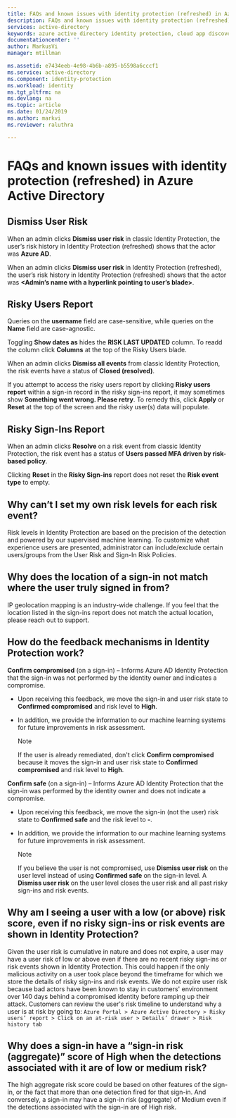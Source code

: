 ```yaml
---
title: FAQs and known issues with identity protection (refreshed) in Azure Active Directory | Microsoft Docs
description: FAQs and known issues with identity protection (refreshed) in Azure Active Directory.
services: active-directory
keywords: azure active directory identity protection, cloud app discovery, managing applications, security, risk, risk level, vulnerability, security policy
documentationcenter: ''
author: MarkusVi
manager: mtillman

ms.assetid: e7434eeb-4e98-4b6b-a895-b5598a6cccf1
ms.service: active-directory
ms.component: identity-protection
ms.workload: identity
ms.tgt_pltfrm: na
ms.devlang: na
ms.topic: article
ms.date: 01/24/2019
ms.author: markvi
ms.reviewer: raluthra

---
```

# FAQs and known issues with identity protection (refreshed) in Azure Active Directory


## Dismiss User Risk

When an admin clicks **Dismiss user risk** in classic Identity Protection, the user’s risk history in Identity Protection (refreshed) shows that the actor was **Azure AD**.

When an admin clicks **Dismiss user risk** in Identity Protection (refreshed), the user’s risk history in Identity Protection (refreshed) shows that the actor was **\<Admin’s name with a hyperlink pointing to user’s blade\>**.


## Risky Users Report

Queries on the **username** field are case-sensitive, while queries on the **Name** field are case-agnostic.

Toggling **Show dates as** hides the **RISK LAST UPDATED** column. To readd the column click **Columns** at the top of the Risky Users blade.

When an admin clicks **Dismiss all events** from classic Identity Protection, the risk events have a status of **Closed (resolved)**.

If you attempt to access the risky users report by clicking **Risky users report** within a sign-in record in the risky sign-ins report, it may sometimes show **Something went wrong. Please retry**. To remedy this, click **Apply** or **Reset** at the top of the screen and the risky user(s) data will populate.


## Risky Sign-Ins Report

When an admin clicks **Resolve** on a risk event from classic Identity Protection, the risk event has a status of **Users passed MFA driven by risk-based policy**.

Clicking **Reset** in the **Risky Sign-ins** report does not reset the **Risk event type** to empty.




## Why can’t I set my own risk levels for each risk event?

Risk levels in Identity Protection are based on the precision of the detection and powered by our supervised machine learning. To customize what experience users are presented, administrator can include/exclude certain users/groups from the User Risk and Sign-In Risk Policies.


## Why does the location of a sign-in not match where the user truly signed in from?

IP geolocation mapping is an industry-wide challenge. If you feel that the location listed in the sign-ins report does not match the actual location, please reach out to support. 


## How do the feedback mechanisms in Identity Protection work?

**Confirm compromised** (on a sign-in) – Informs Azure AD Identity Protection that the sign-in was not performed by the identity owner and indicates a compromise.

- Upon receiving this feedback, we move the sign-in and user risk state to **Confirmed compromised** and risk level to **High**.

- In addition, we provide the information to our machine learning systems for future improvements in risk assessment.

    > [!NOTE]
    > If the user is already remediated, don't click **Confirm compromised** because it moves the sign-in and user risk state to **Confirmed compromised** and risk level to **High**.

**Confirm safe** (on a sign-in) – Informs Azure AD Identity Protection that the sign-in was performed by the identity owner and does not indicate a compromise.

- Upon receiving this feedback, we move the sign-in (not the user) risk state to **Confirmed safe** and the risk level to **-**.

- In addition, we provide the information to our machine learning systems for future improvements in risk assessment.

    > [!NOTE]
    > If you believe the user is not compromised, use **Dismiss user risk** on the user level instead of using **Confirmed safe** on the sign-in level. A **Dismiss user risk** on the user level closes the user risk and all past risky sign-ins and risk events.



## Why am I seeing a user with a low (or above) risk score, even if no risky sign-ins or risk events are shown in Identity Protection?

Given the user risk is cumulative in nature and does not expire, a user may have a user risk of low or above even if there are no recent risky sign-ins or risk events shown in Identity Protection. This could happen if the only malicious activity on a user took place beyond the timeframe for which we store the details of risky sign-ins and risk events. We do not expire user risk because bad actors have been known to stay in customers' environment over 140 days behind a compromised identity before ramping up their attack. Customers can review the user's risk timeline to understand why a user is at risk by going to: `Azure Portal > Azure Active Directory > Risky users’ report > Click on an at-risk user > Details’ drawer > Risk history tab`

## Why does a sign-in have a “sign-in risk (aggregate)” score of High when the detections associated with it are of low or medium risk?

The high aggregate risk score could be based on other features of the sign-in, or the fact that more than one detection fired for that sign-in. And conversely, a sign-in may have a sign-in risk (aggregate) of Medium even if the detections associated with the sign-in are of High risk. 
